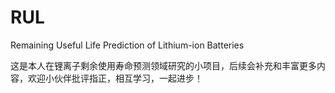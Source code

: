 # RUL
Remaining Useful Life Prediction of Lithium-ion Batteries

这是本人在锂离子剩余使用寿命预测领域研究的小项目，后续会补充和丰富更多内容，欢迎小伙伴批评指正，相互学习，一起进步！

